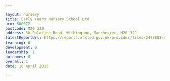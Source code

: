 ```yaml
---

layout: nursery
title: Early Years Nursery School Ltd
urn: 500072
postcode: M20 3JJ
address: 30 Palatine Road, Withington, Manchester, M20 3JJ
latestReportUrl: https://reports.ofsted.gov.uk/provider/files/2477801/urn/500072.pdf
teaching: 0
development: 0
leadership: 1
outcomes: 0
overall: 1
date: 16 April 2015

---
```

